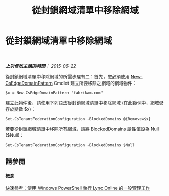 ﻿---
title: 從封鎖網域清單中移除網域
TOCTitle: 從封鎖網域清單中移除網域
ms:assetid: a11ea475-bb8b-44be-a5a5-4abb2fed42b8
ms:mtpsurl: https://technet.microsoft.com/zh-tw/library/Dn362830(v=OCS.15)
ms:contentKeyID: 56269135
ms.date: 08/24/2015
mtps_version: v=OCS.15
ms.translationtype: HT
---

# 從封鎖網域清單中移除網域

 

_**上次修改主題的時間：** 2015-06-22_

從封鎖網域清單中移除網域的所需步驟有二：首先，您必須使用 [New-CsEdgeDomainPattern](new-csedgedomainpattern.md) Cmdlet 建立所要移除之網域的網域物件：

    $x = New-CsEdgeDomainPattern "fabrikam.com"

建立此物件後，請使用下列語法從封鎖網域清單中移除網域 (在此範例中，網域儲存於變數 $x)：

    Set-CsTenantFederationConfiguration -BlockedDomains @{Remove=$x}

若要從封鎖網域清單中移除所有網域，請將 BlockedDomains 屬性值設為 Null ($Null)：

    Set-CsTenantFederationConfiguration -BlockedDomains $Null

## 請參閱

#### 概念

[快速參考：使用 Windows PowerShell 執行 Lync Online 的一般管理工作](quick-reference-using-windows-powershell-to-do-common-skype-for-business-online-management-tasks.md)

